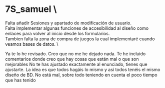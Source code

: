 # 7S_samuel \
Falta añadir Sesiones y apartado de modificación de usuario. \
Falta implementar algunas funciones de accesibilidad al diseño como enlaces para volver al inicio desde los formularios. \
Tambien falta la zona de compra de juegos la cual implementaré cuando veamos bases de datos. \


Ya te lo he revisado. Creo que no me he dejado nada.
Te he incluido comentarios donde creo que hay cosas que están mal o que son mejorables
No te has ajustado exactamente al enunciado, tienes que ajustarte. La idea es que todos hagáis lo mismo y así todos tenéis el mismo diseño de BD.
No está mal, sobre todo teniendo en cuenta el poco tiempo que has tenido
